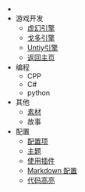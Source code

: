 * <!-- _navbar.md -->
* 游戏开发
  + [虚幻引擎](UE5/)
  + [戈多引擎](Godot/)
  + [Untiy引擎](Unity/)
  + [返回主页](/)
* 编程
  + CPP
  + C#
  + python
* 其他
  + [素材](resource/)
  + 故事
* 配置  
	* [配置项](zh-cn/configuration.md)  
	* [主题](zh-cn/themes.md)  
	* [使用插件](zh-cn/plugins.md) 
	* [Markdown 配置](zh-cn/markdown.md)  
	* [代码高亮](zh-cn/language-highlight.md)
